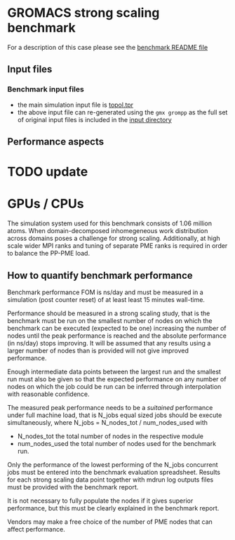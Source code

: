 # GROMACS strong scaling benchmark

For a description of this case please see the [benchmark README file](./inputs/README)

## Input files

### Benchmark input files

- the main simulation input file is [topol.tpr](./inputs/topol.tpr.gz)
- the above input file can re-generated using the ``gmx grompp`` as the full set of original input files is included in the [input directory](./inputs/)

## Performance aspects

# TODO update
# GPUs / CPUs

The simulation system used for this benchmark consists of 1.06 million atoms.
When domain-decomposed inhomegeneous work distribution across domains poses a challenge
for strong scaling. Additionally, at high scale wider MPI ranks and tuning of
separate PME ranks is required in order to balance the PP-PME load.


## How to quantify benchmark performance

Benchmark performance FOM is ns/day and must be measured in
a simulation (post counter reset) of at least least 15 minutes wall-time.

Performance should be measured in a strong scaling study, that is 
the benchmark must be run on the smallest number of nodes on which the
benchmark can be executed (expected to be one) increasing the
number of nodes until the peak performance is reached and the
absolute performance (in ns/day) stops improving. It will be assumed that any results using a larger
number of nodes than is provided will not give improved performance.

Enough intermediate data points between the largest run and the
smallest run must also be given so that the expected performance on
any number of nodes on which the job could be run can be inferred
through interpolation with reasonable confidence.  

The measured peak performance needs to be a *suitained* performance under full
machine load, that is N_jobs equal sized jobs should be execute simultaneously,
where N_jobs = N_nodes_tot / num_nodes_used with
* N_nodes_tot the total number of nodes in the respective module
* num_nodes_used the total number of nodes used for the benchmark run.

Only the performance of the lowest performing of the N_jobs concurrent jobs
must be entered into the benchmark evaluation spreadsheet.
Results for each strong scaling data point together with mdrun log outputs
files must be provided with the  benchmark report.

It is not necessary to fully populate the nodes if it gives superior
performance, but this must be clearly explained in the benchmark
report.

Vendors may make a free choice of the number of PME nodes that can
affect performance.
